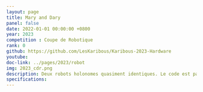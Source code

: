 ```yaml
---
layout: page
title: Mary and Dary
panel: false
date: 2022-01-01 00:00:00 +0800
year: 2023
competition : Coupe de Robotique
rank: 0
github: https://github.com/LesKaribous/Karibous-2023-Hardware
youtube: 
doc-link: ../pages/2023/robot
img: 2023_cdr.png
description: Deux robots holonomes quasiment identiques. Le code est partagé entre les deux robots ainsi que l'ensemble de l'architecture software et materiel.
specifications: 
---
```

